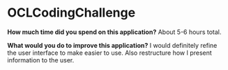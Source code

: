 # OCLCodingChallenge
**How much time did you spend on this application?**
About 5-6 hours total.

**What would you do to improve this application?**
I would definitely refine the user interface to make easier to use.  Also restructure how I present information to the user.

